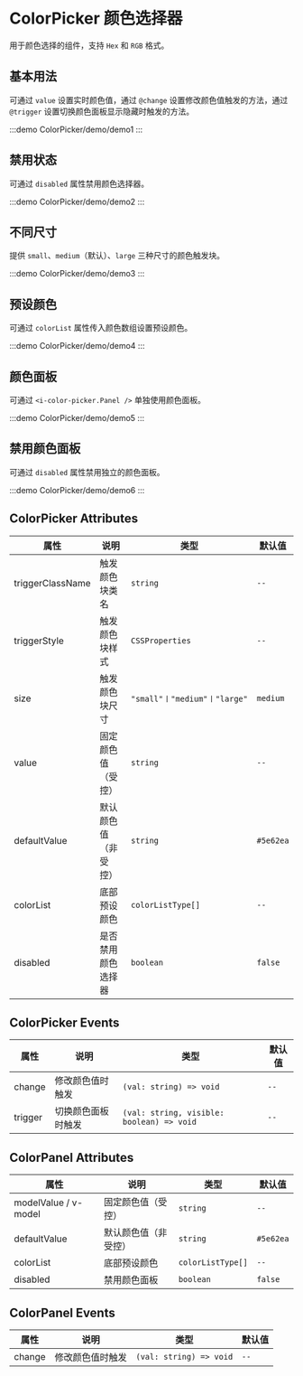 # ColorPicker 颜色选择器

用于颜色选择的组件，支持 `Hex` 和 `RGB` 格式。

## 基本用法

可通过 `value` 设置实时颜色值，通过 `@change` 设置修改颜色值触发的方法，通过 `@trigger` 设置切换颜色面板显示隐藏时触发的方法。

:::demo
ColorPicker/demo/demo1
:::

## 禁用状态

可通过 `disabled` 属性禁用颜色选择器。

:::demo
ColorPicker/demo/demo2
:::

## 不同尺寸

提供 `small`、`medium`（默认）、`large` 三种尺寸的颜色触发块。

:::demo
ColorPicker/demo/demo3
:::

## 预设颜色

可通过 `colorList` 属性传入颜色数组设置预设颜色。

:::demo
ColorPicker/demo/demo4
:::

## 颜色面板

可通过 `<i-color-picker.Panel />` 单独使用颜色面板。

:::demo
ColorPicker/demo/demo5
:::

## 禁用颜色面板

可通过 `disabled` 属性禁用独立的颜色面板。

:::demo
ColorPicker/demo/demo6
:::

## ColorPicker Attributes

| 属性             | 说明                 | 类型                         | 默认值    |
| ---------------- | -------------------- | ---------------------------- | --------- |
| triggerClassName | 触发颜色块类名       | `string`                     | `--`      |
| triggerStyle     | 触发颜色块样式       | `CSSProperties`              | `--`      |
| size             | 触发颜色块尺寸       | `"small"〡"medium"〡"large"` | `medium`  |
| value            | 固定颜色值（受控）   | `string`                     | `--`      |
| defaultValue     | 默认颜色值（非受控） | `string`                     | `#5e62ea` |
| colorList        | 底部预设颜色         | `colorListType[]`            | `--`      |
| disabled         | 是否禁用颜色选择器   | `boolean`                    | `false`   |

## ColorPicker Events

| 属性    | 说明               | 类型                                      | 默认值 |
| ------- | ------------------ | ----------------------------------------- | ------ |
| change  | 修改颜色值时触发   | `(val: string) => void`                   | `--`   |
| trigger | 切换颜色面板时触发 | `(val: string, visible: boolean) => void` | `--`   |

## ColorPanel Attributes

| 属性                 | 说明                 | 类型              | 默认值    |
| -------------------- | -------------------- | ----------------- | --------- |
| modelValue / v-model | 固定颜色值（受控）   | `string`          | `--`      |
| defaultValue         | 默认颜色值（非受控） | `string`          | `#5e62ea` |
| colorList            | 底部预设颜色         | `colorListType[]` | `--`      |
| disabled             | 禁用颜色面板         | `boolean`         | `false`   |

## ColorPanel Events

| 属性   | 说明             | 类型                    | 默认值 |
| ------ | ---------------- | ----------------------- | ------ |
| change | 修改颜色值时触发 | `(val: string) => void` | `--`   |
